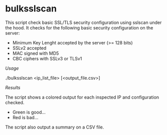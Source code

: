 bulksslscan
===========

This script check basic SSL/TLS security configuration using sslscan under the hood.
It checks for the following basic security configuration on the server:
* Minimum Key Lenght accepted by the server (>= 128 bits)
* SSLv2 accepted
* MAC signed with MD5
* CBC ciphers with SSLv3 or TLSv1

*Usage*

./bulksslscan <ip_list_file> [<output_file.csv>]

*Results*

The script shows a colored output for each inspected IP and configuration checked.
- Green is good...
- Red is bad...

The script also output a summary on a CSV file.
